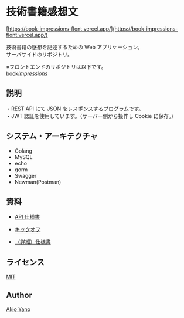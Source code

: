 # 技術書籍感想文

[https://book-impressions-flont.vercel.app/](https://book-impressions-flont.vercel.app/)

技術書籍の感想を記述するための Web アプリケーション。  
サーバサイドのリポジトリ。

※フロントエンドのリポジトリは以下です。  
[book*Impressions*](https://github.com/AkiUnleash/book_Impressions_flont)

## 説明

・REST API にて JSON をレスポンスするプログラムです。  
・JWT 認証を使用しています。（サーバー側から操作し Cookie に保存。)

## システム・アーキテクチャ

- Golang
- MySQL
- echo
- gorm
- Swagger
- Newman(Postman)

## 資料

- [API 仕様書](https://docs.google.com/spreadsheets/d/1AHCkOTM2onoyZiDAALHW0c1cl-VFEsgJNe2G5teIIEM/edit#gid=518044906)

- [キックオフ](https://drive.google.com/file/d/1FPf8qS8_9-phvvcSqlxaWNJepr4lX_Ff/view?usp=sharing)

- [（詳細）仕様書](https://drive.google.com/file/d/1Yms36qpE3XEarAj4ApzjPpoOB6Uiq2X5/view?usp=sharing)

## ライセンス

[MIT](https://github.com/tcnksm/tool/blob/master/LICENCE)

## Author

[Akio Yano](https://github.com/AkiUnleash)
